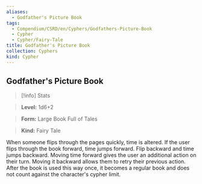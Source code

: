 ```yaml
---
aliases:
  - Godfather's Picture Book
tags:
  - Compendium/CSRD/en/Cyphers/Godfathers-Picture-Book
  - Cypher
  - Cypher/Fairy-Tale
title: Godfather's Picture Book
collection: Cyphers
kind: Cypher
---
```

## Godfather's Picture Book    
>[!info] Stats    
> **Level:** 1d6+2    
> **Form:** Large Book Full of Tales    
> **Kind:** Fairy Tale  
    
When someone flips through the pages quickly, time is altered. If the user flips through the book forward, time jumps forward. Flip backward and time jumps backward. Moving time forward gives the user an additional action on their turn. Moving it backward allows them to retry their previous action. After the book is used this way once, it becomes a regular book and does not count against the character's cypher limit.